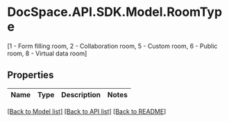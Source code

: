 # DocSpace.API.SDK.Model.RoomType
[1 - Form filling room, 2 - Collaboration room, 5 - Custom room, 6 - Public room, 8 - Virtual data room]

## Properties

Name | Type | Description | Notes
------------ | ------------- | ------------- | -------------

[[Back to Model list]](../README.md#documentation-for-models) [[Back to API list]](../README.md#documentation-for-api-endpoints) [[Back to README]](../README.md)

